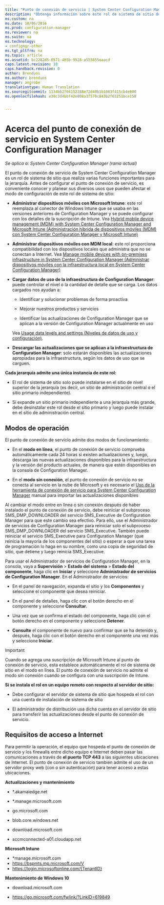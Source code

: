 ```yaml
---
title: "Punto de conexión de servicio | System Center Configuration Manager"
description: "Obtenga información sobre este rol de sistema de sitio de Configuration Manager y comprenda y planee sus diversos usos."
ms.custom: na
ms.date: 10/06/2016
ms.prod: configuration-manager
ms.reviewer: na
ms.suite: na
ms.technology:
- configmgr-other
ms.tgt_pltfrm: na
ms.topic: article
ms.assetid: bc2282d5-0571-465b-9528-a555855eaacd
caps.latest.revision: 18
caps.handback.revision: 0
author: Brenduns
ms.author: brenduns
manager: angrobe
translationtype: Human Translation
ms.sourcegitcommit: 1134bb2f04152288e72d40b1b1083f415cb4e900
ms.openlocfilehash: e30c3d4bbf42e008a3f570c843b2f63251bce158


---
```

# <a name="about-the-service-connection-point-in-system-center-configuration-manager"></a>Acerca del punto de conexión de servicio en System Center Configuration Manager

*Se aplica a: System Center Configuration Manager (rama actual)*

El punto de conexión de servicio de System Center Configuration Manager es un rol de sistema de sitio que realiza varias funciones importantes para la jerarquía. Antes de configurar el punto de conexión de servicio, es conveniente conocer y planear sus diversos usos que pueden afectar el modo de configuración de este rol de sistema de sitio:  

-   **Administrar dispositivos móviles con Microsoft Intune**: este rol reemplaza al conector de Windows Intune que se usaba en las versiones anteriores de Configuration Manager y se puede configurar con los detalles de la suscripción de Intune. Vea [Hybrid mobile device management (MDM) with System Center Configuration Manager and Microsoft Intune (Administración híbrida de dispositivos móviles (MDM) con System Center Configuration Manager y Microsoft Intune)](../../../../mdm/plan-design/hybrid-mobile-device-management.md)  

-   **Administrar dispositivos móviles con MDM local**: este rol proporciona compatibilidad con los dispositivos locales que administra que no se conectan a Internet. Vea [Manage mobile devices with on-premises infrastructure in System Center Configuration Manager (Administrar dispositivos móviles con la infraestructura local en System Center Configuration Manager)](../../../../mdm/understand/manage-mobile-devices-with-on-premises-infrastructure.md)  

-   **Cargar datos de uso de la infraestructura de Configuration Manager**: puede controlar el nivel o la cantidad de detalle que se carga. Los datos cargados nos ayudan a:  

    -   Identificar y solucionar problemas de forma proactiva  

    -   Mejorar nuestros productos y servicios  

    -   Identificar las actualizaciones de Configuration Manager que se aplican a la versión de Configuration Manager actualmente en uso  

     Vea [Usage data levels and settings (Niveles de datos de uso y configuración)](../../../../core/servers/deploy/install/setup-reference.md#bkmk_usage).  

-   **Descargar las actualizaciones que se aplican a la infraestructura de Configuration Manager**: solo estarán disponibles las actualizaciones apropiadas para la infraestructura, según los datos de uso que se carguen.  

 **Cada jerarquía admite una única instancia de este rol:**  

-   El rol de sistema de sitio solo puede instalarse en el sitio de nivel superior de la jerarquía (es decir, un sitio de administración central o el sitio primario independiente).  

-   Si expande un sitio primario independiente a una jerarquía más grande, debe desinstalar este rol desde el sitio primario y luego puede instalar en el sitio de administración central.  

##  <a name="a-namebkmkmodesa-modes-of-operation"></a><a name="bkmk_modes"></a> Modos de operación  
 El punto de conexión de servicio admite dos modos de funcionamiento:  

-   En el **modo en línea**, el punto de conexión de servicio comprueba automáticamente cada 24 horas si existen actualizaciones y, luego, descarga las nuevas actualizaciones disponibles para la infraestructura y la versión del producto actuales, de manera que estén disponibles en la consola de Configuration Manager.  

-   En el **modo sin conexión**, el punto de conexión de servicio no se conecta al servicio en la nube de Microsoft y es necesario el [Uso de la herramienta de conexión de servicio para System Center Configuration Manager](../../../../core/servers/manage/use-the-service-connection-tool.md) manual para importar las actualizaciones disponibles  

Al cambiar el modo entre en línea o sin conexión después de haber instalado el punto de conexión de servicio, debe reiniciar el subproceso SMS_DMP_DOWNLOADER del servicio SMS_Executive de Configuration Manager para que este cambio sea efectivo.  Para ello, use el Administrador de servicios de Configuration Manager para reiniciar solo el subproceso SMS_DMP_DOWNLOADER del servicio SMS_Executive.  También puede reiniciar el servicio SMS_Executive para Configuration Manager (que reinicia la mayoría de los componentes del sitio) o esperar a que una tarea de programación lo haga en su nombre, como una copia de seguridad de sitio, que detiene y luego reinicia SMS_Executive.  

Para usar el Administrador de servicios de Configuration Manager, en la consola, vaya a **Supervisión** > **Estado del sistema** > **Estado del componente**, haga clic en **Iniciar** y seleccione **Administrador de servicios de Configuration Manager**.  En el Administrador de servicios:  

-   En el panel de navegación, expanda el sitio y los **Componentes** y seleccione el componente que desea reiniciar.  

-   En el panel de detalles, haga clic con el botón derecho en el componente y seleccione **Consultar**.  

-   Una vez que se confirma el estado del componente, haga clic con el botón derecho en el componente y seleccione **Detener**.  

-   **Consulte** el componente de nuevo para confirmar que se ha detenido y, después, haga clic con el botón derecho en el componente una vez más y seleccione **Iniciar**.  

> [!IMPORTANT]  
>  Cuando se agrega una suscripción de Microsoft Intune al punto de conexión de servicio, esta establece automáticamente el rol de sistema de sitio en el modo en línea. El punto de conexión de servicio no admite el modo sin conexión cuando se configura con una suscripción de Intune.  

**Si se instala el rol en un equipo remoto con respecto al servidor de sitio:**  

-   Debe configurar el servidor de sistema de sitio que hospeda el rol con una cuenta de instalación de sistema de sitio  

-   El administrador de distribución usa dicha cuenta en el servidor de sitio para transferir las actualizaciones desde el punto de conexión de servicio.  

##  <a name="a-namebkmkurlsa-internet-access-requirements"></a><a name="bkmk_urls"></a> Requisitos de acceso a Internet  
Para permitir la operación, el equipo que hospeda el punto de conexión de servicio y los firewalls entre dicho equipo e Internet deben pasar las comunicaciones a través de **el puerto TCP 443** a las siguientes ubicaciones de Internet. El punto de conexión de servicio también admite el uso de un servidor proxy web (con o sin autenticación) para tener acceso a estas ubicaciones.  

**Actualizaciones y mantenimiento**  

-   *.akamaiedge.net  

-   *.manage.microsoft.com

-   go.microsoft.com

-   blob.core.windows.net  

-   download.microsoft.com  

-   sccmconnected-a01.cloudapp.net  

**Microsoft Intune**  

-   *manage.microsoft.com  
-   https://bspmts.mp.microsoft.com/V
-   https://login.microsoftonline.com/{TenantID}


**Mantenimiento de Windows 10**  

-   download.microsoft.com  

-   https://go.microsoft.com/fwlink/?LinkID=619849  



<!--HONumber=Nov16_HO1-->


